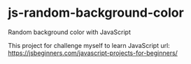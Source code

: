 # js-random-background-color
Random background color with JavaScript

This project for challenge myself to learn JavaScript
url: https://jsbeginners.com/javascript-projects-for-beginners/